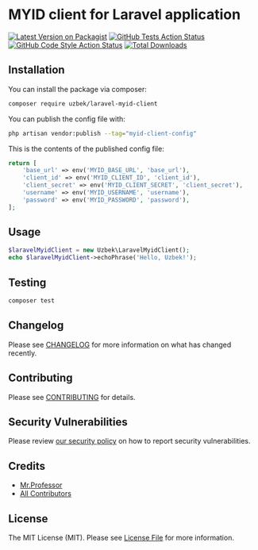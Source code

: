 # MYID client for Laravel application

[![Latest Version on Packagist](https://img.shields.io/packagist/v/uzbek/laravel-myid-client.svg?style=flat-square)](https://packagist.org/packages/uzbek/laravel-myid-client)
[![GitHub Tests Action Status](https://img.shields.io/github/workflow/status/professor93/laravel-myid-client/run-tests?label=tests)](https://github.com/professor93/laravel-myid-client/actions?query=workflow%3Arun-tests+branch%3Amain)
[![GitHub Code Style Action Status](https://img.shields.io/github/workflow/status/professor93/laravel-myid-client/Fix%20PHP%20code%20style%20issues?label=code%20style)](https://github.com/professor93/laravel-myid-client/actions?query=workflow%3A"Fix+PHP+code+style+issues"+branch%3Amain)
[![Total Downloads](https://img.shields.io/packagist/dt/uzbek/laravel-myid-client.svg?style=flat-square)](https://packagist.org/packages/uzbek/laravel-myid-client)


## Installation

You can install the package via composer:

```bash
composer require uzbek/laravel-myid-client
```

You can publish the config file with:

```bash
php artisan vendor:publish --tag="myid-client-config"
```

This is the contents of the published config file:

```php
return [
    'base_url' => env('MYID_BASE_URL', 'base_url'),
    'client_id' => env('MYID_CLIENT_ID', 'client_id'),
    'client_secret' => env('MYID_CLIENT_SECRET', 'client_secret'),
    'username' => env('MYID_USERNAME', 'username'),
    'password' => env('MYID_PASSWORD', 'password'),
];
```

## Usage

```php
$laravelMyidClient = new Uzbek\LaravelMyidClient();
echo $laravelMyidClient->echoPhrase('Hello, Uzbek!');
```

## Testing

```bash
composer test
```

## Changelog

Please see [CHANGELOG](CHANGELOG.md) for more information on what has changed recently.

## Contributing

Please see [CONTRIBUTING](CONTRIBUTING.md) for details.

## Security Vulnerabilities

Please review [our security policy](../../security/policy) on how to report security vulnerabilities.

## Credits

- [Mr.Professor](https://github.com/professor93)
- [All Contributors](../../contributors)

## License

The MIT License (MIT). Please see [License File](LICENSE.md) for more information.

